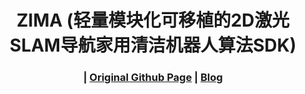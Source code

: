 [comment]: <> (# ZIMA)

<h1 align="center"> ZIMA (轻量模块化可移植的2D激光SLAM导航家用清洁机器人算法SDK)
</h1>

[comment]: <> ( <h2 align="center">PAPER</h2>)
  <h3 align="center">
  | <a href="https://github.com/BitSoulLab/ZIMA" target="_blank">Original Github Page</a>
  | <a href="" target="_blank">Blog</a>
  </h3>
  <div align="center"></div>

<!-- rm -rf .git -->